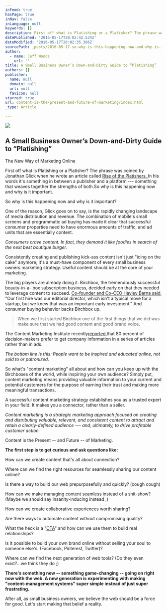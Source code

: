 ```yaml
---
inFeed: true
hasPage: true
inNav: false
inLanguage: null
keywords: []
description: First off what is Platishing or a Platisher? The phrase was coined by Jonathan Glick when he wrote an article called Rise of the Platishers. In his words it’s something in between a publisher and a platform — something that weaves together the strengths of both.So why is this happening now and why is it important.
datePublished: '2016-05-17T20:02:42.534Z'
dateModified: '2016-05-17T20:02:35.306Z'
sourcePath: _posts/2016-05-17-so-why-is-this-happening-now-and-why-is-it-important.md
author:
  - name: Jeff Woods
    url: ''
title: A Small Business Owner’s Down-and-Dirty Guide to “Platishing”
authors: []
publisher:
  name: null
  domain: null
  url: null
  favicon: null
starred: true
url: content-is-the-present-and-future-of-marketing/index.html
_type: Article

---
```

<article style=""><img src="https://s3-us-west-2.amazonaws.com/the-grid-img/p/cd82aa83ffeb8d67ce6bbf162a156302e4fbc53d.jpg" /><h1>A Small Business Owner’s Down-and-Dirty Guide to “Platishing”</h1><p>The New Way of Marketing Online</p></article>

First off what is Platishing or a Platisher? The phrase was coined by Jonathan Glick when he wrote an article called [Rise of the Platishers. ][0]In his words it's something in between a publisher and a platform --- something that weaves together the strengths of both.So why is this happening now and why is it important.

So why is this happening now and why is it important?

One of the reason, Glick goes on to say, is the rapidly changing landscape of media distribution and revenue. The combination of mobile's small screens and programmatic ad buying has made it clear that successful consumer properties need to have enormous amounts of traffic, and ad units that are essentially content.

_Consumers crave content. In fact, they demand it like foodies in search of the next best boutique burger._

Consistently creating and publishing kick-ass content isn't just "icing on the cake" anymore; it's a must-have component of every small business owners marketing strategy. Useful content should be at the core of your marketing.

The big players are already doing it. Birchbox, the tremendously successful beauty-in-a- box subscription business, decided early on that they needed to leverage content to succeed. [Co-founder and Co-CEO Hayley Barna said][1], "Our first hire was our editorial director, which isn't a typical move for a startup, but we knew that was an important early investment." And consumer buying behavior backs Birchbox up.

> When we first started Birchbox one of the first things that we did was make sure that we had good content and good brand voice.

The Content Marketing Institute recently[reported ][2]that 80 percent of decision-makers prefer to get company information in a series of articles rather than in ads.

_The bottom line is this: People want to be inspired and educated online, not sold to or patronized._

So what's "content marketing" all about and how can you keep up with the Birchboxes of the world, while inspiring your own audience? Simply put, content marketing means providing valuable information to your current and potential customers for the purpose of earning their trust and making more meaningful transactions.

A successful content marketing strategy establishes you as a trusted expert in your field. It makes you a connector, rather than a seller.

_Content marketing is a strategic marketing approach focused on creating and distributing valuable, relevant, and consistent content to attract and retain a clearly-defined audience --- and, ultimately, to drive profitable customer action._

Content is the Present -- and Future -- of Marketing.

**The first step is to get curious and ask questions like:**

How can we create content that's all about connection?

Where can we find the right resources for seamlessly sharing our content online?

Is there a way to build our web prepurposefully and quickly? (cough cough)

How can we make managing content seamless instead of a shit-show? (Maybe we should say insanity-inducing instead ;)

How can we create collaborative experiences worth sharing?

Are there ways to automate content without compromising quality?

What the heck is a "[CTA][3]" and how can we use them to build real relationships?

Is it possible to build your own brand online without selling your soul to someone else's. (Facebook, Pinterest, Twitter)?

Where can we find the next generation of web tools? (Do they even exist?...we think they do ;)

**There's something new -- something game-changing -- going on right now with the web. A new generation is experimenting with making "content-management systems" super simple instead of just super frustrating.**

After all, as small business owners, we believe the web should be a force for good. Let's start making that belief a reality.

[0]: http://www.recode.net/2014/2/7/11623214/rise-of-the-platishers#lf_comment=136566982
[1]: http://www.forbes.com/sites/hollieslade/2014/06/02/the-pitch-that-launched-birchbox-the-485m-stuff-in-a-box-business/#5ba77881339b
[2]: http://contentmarketinginstitute.com/2015/03/buy-in-conversation-content-marketing/
[3]: https://en.wikipedia.org/wiki/Call_to_action_(marketing)